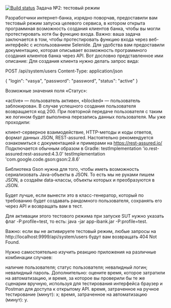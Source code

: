 [![Build status](https://ci.appveyor.com/api/projects/status/xmaem2dy7jltg7e0/branch/main?svg=true)](https://ci.appveyor.com/project/Elena15414/testmode/branch/main)
Задача №2: тестовый режим

Разработчики интернет-банка, изрядно поворчав, предоставили вам тестовый режим запуска целевого сервиса, в котором открыта программная возможность создания клиентов банка, чтобы вы могли протестировать хотя бы функцию входа.
Важно: ваша задача заключается в том, чтобы протестировать функцию входа через веб-интерфейс с использованием Selenide.
Для удобства вам предоставили документацию, которая описывает возможность программного создания клиентов банка через API. Вот дословно представленное ими описание:
Для создания клиента нужно делать запрос вида:

POST /api/system/users Content-Type: application/json

{ "login": "vasya", "password": "password", "status": "active" }

Возможные значения поля «Статус»:

«active» — пользователь активен,
«blocked» — пользователь заблокирован.
В случае успешного создания пользователя возвращается код 200.
При повторной передаче пользователя с таким же логином будет выполнена перезапись данных пользователя.
Мы уже проходили:

клиент-серверное взаимодействие,
HTTP-методы и коды ответов,
формат данных JSON,
REST-assured. Настоятельно рекомендуется ознакомиться с документацией и примерами на https://rest-assured.io/
Подключается обычным образом в Gradle:
testImplementation 'io.rest-assured:rest-assured:4.3.0' testImplementation 'com.google.code.gson:gson:2.8.6'

Библиотека Gson нужна для того, чтобы иметь возможность сериализовать Java-объекты в JSON. То есть мы не руками пишем JSON, а создаём data-классы, объекты которых и преобразуются в JSON.

Будет лучше, если вынести это в класс-генератор, который по требованию будет создавать рандомного пользователя, сохранять его через API и возвращать вам в тест.

Для активации этого тестового режима при запуске SUT нужно указать флаг -P:profile=test, то есть: java -jar app-ibank.jar -P:profile=test.

Важно: если вы не активируете тестовый режим, любые запросы на http://localhost:9999/api/system/users будут вам возвращать 404 Not Found.

Нужно самостоятельно изучить реакцию приложения на различные комбинации случаев:

наличие пользователя;
статус пользователя;
невалидный логин;
невалидный пароль.
Дополнительно: оцените время, которое затратили на автоматизацию, и время, за которое вы проверили бы те же сценарии вручную, используя для тестирования интерфейса браузер и Postman для доступа к открытому API.
время, затраченное на ручное тестирование (минут): x;
время, затраченное на автоматизацию (минут): y.
